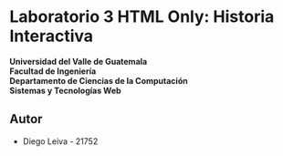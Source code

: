 # Laboratorio 3 HTML Only: Historia Interactiva

**Universidad del Valle de Guatemala**  
**Facultad de Ingeniería**  
**Departamento de Ciencias de la Computación**  
**Sistemas y Tecnologías Web**  

## Autor
- Diego Leiva - 21752